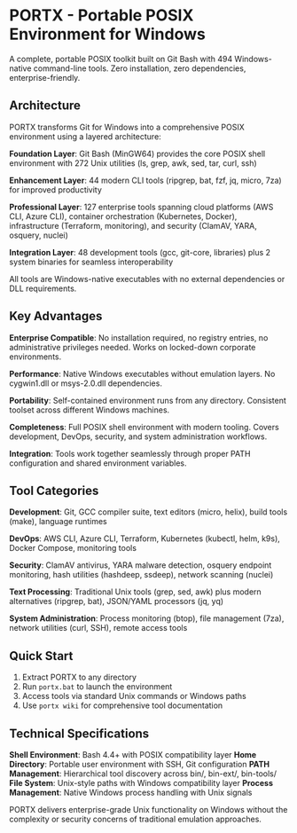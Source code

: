 # PORTX - Portable POSIX Environment for Windows

A complete, portable POSIX toolkit built on Git Bash with 494 Windows-native command-line tools. Zero installation, zero dependencies, enterprise-friendly.

## Architecture

PORTX transforms Git for Windows into a comprehensive POSIX environment using a layered architecture:

**Foundation Layer**: Git Bash (MinGW64) provides the core POSIX shell environment with 272 Unix utilities (ls, grep, awk, sed, tar, curl, ssh)

**Enhancement Layer**: 44 modern CLI tools (ripgrep, bat, fzf, jq, micro, 7za) for improved productivity

**Professional Layer**: 127 enterprise tools spanning cloud platforms (AWS CLI, Azure CLI), container orchestration (Kubernetes, Docker), infrastructure (Terraform, monitoring), and security (ClamAV, YARA, osquery, nuclei)

**Integration Layer**: 48 development tools (gcc, git-core, libraries) plus 2 system binaries for seamless interoperability

All tools are Windows-native executables with no external dependencies or DLL requirements.

## Key Advantages

**Enterprise Compatible**: No installation required, no registry entries, no administrative privileges needed. Works on locked-down corporate environments.

**Performance**: Native Windows executables without emulation layers. No cygwin1.dll or msys-2.0.dll dependencies.

**Portability**: Self-contained environment runs from any directory. Consistent toolset across different Windows machines.

**Completeness**: Full POSIX shell environment with modern tooling. Covers development, DevOps, security, and system administration workflows.

**Integration**: Tools work together seamlessly through proper PATH configuration and shared environment variables.

## Tool Categories

**Development**: Git, GCC compiler suite, text editors (micro, helix), build tools (make), language runtimes

**DevOps**: AWS CLI, Azure CLI, Terraform, Kubernetes (kubectl, helm, k9s), Docker Compose, monitoring tools

**Security**: ClamAV antivirus, YARA malware detection, osquery endpoint monitoring, hash utilities (hashdeep, ssdeep), network scanning (nuclei)

**Text Processing**: Traditional Unix tools (grep, sed, awk) plus modern alternatives (ripgrep, bat), JSON/YAML processors (jq, yq)

**System Administration**: Process monitoring (btop), file management (7za), network utilities (curl, SSH), remote access tools

## Quick Start

1. Extract PORTX to any directory
2. Run `portx.bat` to launch the environment
3. Access tools via standard Unix commands or Windows paths
4. Use `portx wiki` for comprehensive tool documentation

## Technical Specifications

**Shell Environment**: Bash 4.4+ with POSIX compatibility layer
**Home Directory**: Portable user environment with SSH, Git configuration
**PATH Management**: Hierarchical tool discovery across bin/, bin-ext/, bin-tools/
**File System**: Unix-style paths with Windows compatibility layer
**Process Management**: Native Windows process handling with Unix signals

PORTX delivers enterprise-grade Unix functionality on Windows without the complexity or security concerns of traditional emulation approaches.